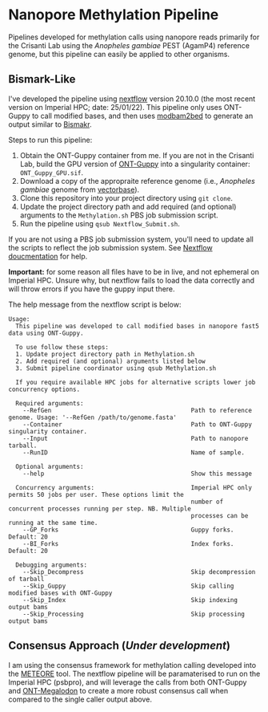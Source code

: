 # Nanopore Methylation Pipeline
Pipelines developed for methylation calls using nanopore reads primarily for the Crisanti Lab using the *Anopheles gambiae* PEST (AgamP4) reference genome, but this pipeline can easily be applied to other organisms. 

## Bismark-Like 
I've developed the pipeline using [nextflow](https://www.nextflow.io/) version 20.10.0 (the most recent version on Imperial HPC; date: 25/01/22). This pipeline only uses ONT-Guppy to call modified bases, and then uses [modbam2bed](https://github.com/epi2me-labs/modbam2bed) to generate an output similar to [Bismakr](https://www.bioinformatics.babraham.ac.uk/projects/bismark/). 

Steps to run this pipeline:

  1. Obtain the ONT-Guppy container from me. If you are not in the Crisanti Lab, build the GPU version of [ONT-Guppy](https://community.nanoporetech.com/protocols/Guppy-protocol/v/gpb_2003_v1_revab_14dec2018/linux-guppy) into a singularity container: `ONT_Guppy_GPU.sif`.
  2. Download a copy of the appropraite reference genome (i.e., *Anopheles gambiae* genome from [vectorbase](https://vectorbase.org/vectorbase/app/record/dataset/DS_2251b21396#description)). 
  3. Clone this repository into your project directory using `git clone`.
  4. Update the project directory path and add required (and optional) arguments to the `Methylation.sh` PBS job submission script. 
  5. Run the pipeline using `qsub Nextflow_Submit.sh`. 

If you are not using a PBS job submission system, you'll need to update all the scripts to reflect the job submission system. See [Nextflow doucmentation](https://www.nextflow.io/docs/latest/executor.html) for help. 

**Important:** for some reason all files have to be in live, and not ephemeral on Imperial HPC. Unsure why, but nextflow fails to load the data correctly and will throw errors if you have the guppy input there.  

The help message from the nextflow script is below:
```
Usage:
  This pipeline was developed to call modified bases in nanopore fast5 data using ONT-Guppy. 

  To use follow these steps:
  1. Update project directory path in Methylation.sh 
  2. Add required (and optional) arguments listed below
  3. Submit pipeline coordinator using qsub Methylation.sh
  
  If you require available HPC jobs for alternative scripts lower job concurrency options. 

  Required arguments:
    --RefGen                                       Path to reference genome. Usage: '--RefGen /path/to/genome.fasta'
    --Container                                    Path to ONT-Guppy singularity container.
    --Input                                        Path to nanopore tarball. 
    --RunID                                        Name of sample. 
  
  Optional arguments:
    --help                                         Show this message

  Concurrency arguments:                           Imperial HPC only permits 50 jobs per user. These options limit the 
                                                   number of concurrent processes running per step. NB. Multiple 
                                                   processes can be running at the same time.
    --GP_Forks                                     Guppy forks. Default: 20
    --BI_Forks                                     Index forks. Default: 20

  Debugging arguments:
    --Skip_Decompress                              Skip decompression of tarball
    --Skip_Guppy                                   Skip calling modified bases with ONT-Guppy
    --Skip_Index                                   Skip indexing output bams
    --Skip_Processing                              Skip processing output bams 
```

## Consensus Approach (*Under development*)
I am using the consensus framework for methylation calling developed into the [METEORE](https://github.com/comprna/METEORE) tool. The nextflow pipeline will be paramaterised to run on the Imperial HPC (psbpro), and will leverage the calls from both ONT-Guppy and [ONT-Megalodon](https://github.com/nanoporetech/megalodon) to create a more robust consensus call when compared to the single caller output above.
